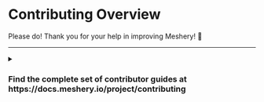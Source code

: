 # <a name="contributing">Contributing Overview</a>

Please do! Thank you for your help in improving Meshery! :balloon:

---

<details>

  <summary><h3>Find the complete set of contributor guides at https://docs.meshery.io/project/contributing</h3></summary>

# Contributor Guide for UI component

This guide is specific to the Meshery UI component and involves steps/methods one need to follow while working on issues related to Meshery UI.

## How to run Meshery UI?

Meshery UI can be built and run in different ways. You will choose one of the two ways to build and run Meshery UI depending upon whether you are actively developing it (whether you are creating a new feature or fixing a bug in Meshery UI) or whether you simply need to use it as a user. Let's refer to these two methods as a _Development Build_ and _User Build._

#### 1. User Build:

For general usage, one can run Meshery UI using Meshery's command client `mesheryctl`, by simply running the `mesheryctl system start` command.
If you don't have the `mesheryctl` tool installed already, you can follow the [mesheryctl installation docs](https://docs.meshery.io/installation/mesheryctl) to install `mesheryctl` using various `package management` tools supported.

#### 2. Development Build:

For purposes of actively developing Meshery UI, you first need to ensure you have npm v7 installed (`npm -v`) and if not install it (`npm -g i npm@7`), then install the dependencies using `make ui-setup` and then you can use either of the following approaches to build Meshery UI:

1. Follow the procedure mentioned in Step 1 (User build) above, and start Meshery UI sever on the 9081 port, and login to Meshery UI using either of the providers mentioned on the login page. Then, to run a development server of Meshery UI, install the dependencies using the command mentioned above, then execute `make ui` to run the livereload-nodemon server on port 3000.

   > **NOTE:** Please run the steps in order to avoid issues, as Meshery server should be running and logged-in before accessing the development server
   > on 3000 port.

   > **NOTE:** Its strongly recommended to use either [Node Version Manager](https://github.com/nvm-sh/nvm#node-version-manager---) in linux/mac os systems or [NVM for Windows](https://github.com/coreybutler/nvm-windows#nvm-for-windows) on Windows systems so single `nvm use` / `nvm install` simplifies installing and using correct node version locallly **(v20)**, see [NVM Intro](https://github.com/nvm-sh/nvm#intro) for details. Otherwise, you might experience issues during local `npm i` similar to [4674](https://github.com/meshery/meshery/issues/4674) due to how optional dependencies are resolved in npm v6.

1. **`make server`** - Alternatively, build all of Meshery UI's components upfront before serving the UI. Do this in two steps:

- Execute `make ui-setup` to initialize your environment and then `make ui-build` to build and export all Meshery UI components.
- Execute `make server` to serve the prebuilt components.
  This method doesn't provide a live reload server. You will have to build Meshery UI after making changes to the code and rerun these steps again in order to see those subsequent code changes reflected in the UI. > **NOTE:** If you are using this method, make sure you don't have Meshery already running on 9081 port, using `mesheryctl`.

## Tech stack used in Meshery-UI

- Meshery UI uses NextJs to do server side rendering of ReactJS components. The folder `ui/components` contains all the ReactJS components involved in
  building Meshery UI.
- MaterialUI is being used extensively for the visual components of Meshery UI.
- Billboard.js library is being used to display various charts, and comparison graphs in Meshery UI.

## Component naming convention

For reference and easy code search, the components are named accordingly following the rule 'Meshery<Part of UI it involves>', for example: components
involved in rendering the Results page of Meshery UI are named as 'MesheryResults.js', 'MesheryResultDialog.js', 'MesherySMIResults.js'. Please follow this convention if you are creating a new component.

<p style="text-align: center"><em>If you'll like to go to the main Meshery Contributor guide <a href="../CONTRIBUTING.md">click here</a></em></p>

## Testing

- Meshery UI uses Playwright for end-to-end testing. The tests are written in JavaScript and are located in the `ui/tests` directory.

- Install the dependencies by running the following command:

```bash

npm install

npx playwright install --with-deps

```

- To run the tests, you can use the following command:

```bash

// for running the whole test suite with all browsers
npm run test:e2e

// for running only on chromium
npm run test:e2e:chromium

// for only running fast tests
npm run test:e2e:fast

```

</details>
